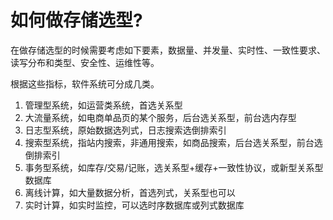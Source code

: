# 如何做存储选型?


在做存储选型的时候需要考虑如下要素，数据量、并发量、实时性、一致性要求、读写分布和类型、安全性、运维性等。

根据这些指标，软件系统可分成几类。

1. 管理型系统，如运营类系统，首选关系型
2. 大流量系统，如电商单品页的某个服务，后台选关系型，前台选内存型
3. 日志型系统，原始数据选列式，日志搜索选倒排索引
4. 搜索型系统，指站内搜索，非通用搜索，如商品搜索，后台选关系型，前台选倒排索引
5. 事务型系统，如库存/交易/记账，选关系型+缓存+一致性协议，或新型关系型数据库
6. 离线计算，如大量数据分析，首选列式，关系型也可以
7. 实时计算，如实时监控，可以选时序数据库或列式数据库
